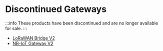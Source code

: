 # Discontinued Gateways

:::info
These products have been discontinued and are no longer available for sale.
:::

* [LoRaWAN Bridge V2](./bridge-v2/index.md)
* [NB-IoT Gateway V2](./gw-v2/index.md)